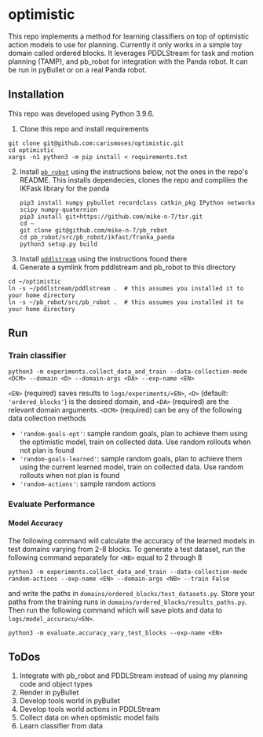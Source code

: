 # optimistic

This repo implements a method for learning classifiers on top of optimistic action models to use for planning. Currently it only works in a simple toy domain called ordered blocks. It leverages PDDLStream for task and motion planning (TAMP), and pb_robot for integration with the Panda robot. It can be run in pyBullet or on a real Panda robot.

## Installation

This repo was developed using Python 3.9.6.

1. Clone this repo and install requirements
```
git clone git@github.com:carismoses/optimistic.git
cd optimistic
xargs -n1 python3 -m pip install < requirements.txt
```
2. Install [`pb_robot`](https://github.com/mike-n-7/pb_robot) using the instructions below, not the ones in the repo's README.
This installs dependecies, clones the repo and compliles the IKFask library for the panda
   ```
   pip3 install numpy pybullet recordclass catkin_pkg IPython networkx scipy numpy-quaternion
   pip3 install git+https://github.com/mike-n-7/tsr.git
   cd ~
   git clone git@github.com/mike-n-7/pb_robot
   cd pb_robot/src/pb_robot/ikfast/franka_panda
   python3 setup.py build
   ```
3. Install [`pddlstream`](https://github.com/caelan/pddlstream)  using the instructions found there
4. Generate a symlink from pddlstream and pb_robot to this directory
```
cd ~/optimistic
ln -s ~/pddlstream/pddlstream .  # this assumes you installed it to your home directory
ln -s ~/pb_robot/src/pb_robot .  # this assumes you installed it to your home directory
```

## Run

### Train classifier ###
```
python3 -m experiments.collect_data_and_train --data-collection-mode <DCM> --domain <D> --domain-args <DA> --exp-name <EN>
```

```<EN>``` (required) saves results to ```logs/experiments/<EN>```, ```<D>``` (default: ```'ordered_blocks'```) is the desired domain, and ```<DA>``` (required) are the relevant domain arguments. ```<DCM>``` (required) can be any of the following data collection methods

- ```'random-goals-opt'```: sample random goals, plan to achieve them using the optimistic model, train on collected data. Use random rollouts when not plan is found
- ```'random-goals-learned'```: sample random goals, plan to achieve them using the current learned model, train on collected data. Use random rollouts when not plan is found
- ```'random-actions'```: sample random actions

### Evaluate Performance ###

#### Model Accuracy ####
The following command will calculate the accuracy of the learned models in test domains varying from 2-8 blocks. To generate a test dataset, run the following command separately for ```<NB>``` equal to 2 through 8

```
python3 -m experiments.collect_data_and_train --data-collection-mode random-actions --exp-name <EN> --domain-args <NB> --train False
```
and write the paths in ```domains/ordered_blocks/test_datasets.py```. Store your paths from the training runs in ```domains/ordered_blocks/results_paths.py```. Then run the following command which will save plots and data to ```logs/model_accuracu/<EN>```.

```
python3 -m evaluate.accuracy_vary_test_blocks --exp-name <EN>
```

## ToDos
1. Integrate with pb_robot and PDDLStream instead of using my planning code and object types
2. Render in pyBullet
3. Develop tools world in pyBullet
4. Develop tools world actions in PDDLStream
5. Collect data on when optimistic model fails
6. Learn classifier from data
